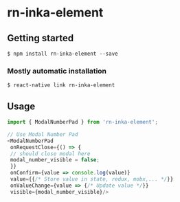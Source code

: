 
# rn-inka-element

## Getting started

`$ npm install rn-inka-element --save`

### Mostly automatic installation

`$ react-native link rn-inka-element`

## Usage
```javascript
import { ModalNumberPad } from 'rn-inka-element';

// Use Modal Number Pad
<ModalNumberPad
 onRequestClose={() => {
 // should close modal here
 modal_number_visible = false;
 }}
 onConfirm={value => console.log(value)}
 value={{/* Store value in state, redux, mobx,... */}}
 onValueChange={value => {/* Update value */}}
 visible={modal_number_visible}/>
```
  